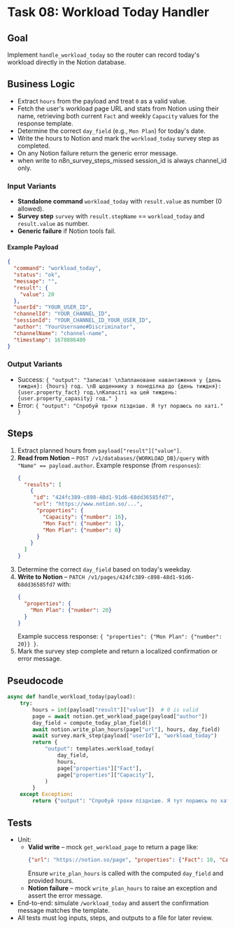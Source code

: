 # Task 08: Workload Today Handler

## Goal
Implement `handle_workload_today` so the router can record today's workload directly in the Notion database.

## Business Logic
- Extract `hours` from the payload and treat `0` as a valid value.
- Fetch the user's workload page URL and stats from Notion using their name,
  retrieving both current `Fact` and weekly `Capacity` values for the
  response template.
- Determine the correct `day_field` (e.g., `Mon Plan`) for today's date.
- Write the hours to Notion and mark the `workload_today` survey step as completed.
- On any Notion failure return the generic error message.
- when write to n8n_survey_steps_missed session_id is always channel_id only.

### Input Variants
- **Standalone command** `workload_today` with `result.value` as number (0 allowed).
- **Survey step** `survey` with `result.stepName` == `workload_today` and `result.value` as number.
- **Generic failure** if Notion tools fail.

#### Example Payload
```json
{
  "command": "workload_today",
  "status": "ok",
  "message": "",
  "result": {
    "value": 20
  },
  "userId": "YOUR_USER_ID",
  "channelId": "YOUR_CHANNEL_ID",
  "sessionId": "YOUR_CHANNEL_ID_YOUR_USER_ID",
  "author": "YourUsername#Discriminator",
  "channelName": "channel-name",
  "timestamp": 1678886400
}
```

### Output Variants
- Success: `{ "output": "Записав! \nЗаплановане навантаження у {день тиждня}: {hours} год. \nВ щоденнику з понеділка до {день тиждня}: {user.property_fact} год.\nКапасіті на цей тиждень: {user.property_capasity} год." }`
- Error: `{ "output": "Спробуй трохи піздніше. Я тут пораюсь по хаті." }`

## Steps
1. Extract planned hours from `payload["result"]["value"]`.
2. **Read from Notion** – `POST /v1/databases/{WORKLOAD_DB}/query` with
   `"Name" == payload.author`.
   Example response (from `responses`):
   ```json
   {
     "results": [
       {
        "id": "424fc389-c898-48d1-91d6-68dd36585fd7",
        "url": "https://www.notion.so/...",
         "properties": {
           "Capacity": {"number": 16},
           "Mon Fact": {"number": 1},
           "Mon Plan": {"number": 0}
         }
       }
     ]
   }
   ```
3. Determine the correct `day_field` based on today's weekday.
4. **Write to Notion** – `PATCH /v1/pages/424fc389-c898-48d1-91d6-68dd36585fd7` with:
   ```json
   {
     "properties": {
       "Mon Plan": {"number": 20}
     }
   }
   ```
   Example success response: `{ "properties": {"Mon Plan": {"number": 20}} }`.
5. Mark the survey step complete and return a localized confirmation or error message.

## Pseudocode
```python
async def handle_workload_today(payload):
    try:
        hours = int(payload["result"]["value"])  # 0 is valid
        page = await notion.get_workload_page(payload["author"])
        day_field = compute_today_plan_field()
        await notion.write_plan_hours(page["url"], hours, day_field)
        await survey.mark_step(payload["userId"], "workload_today")
        return {
            "output": templates.workload_today(
                day_field,
                hours,
                page["properties"]["Fact"],
                page["properties"]["Capacity"],
            )
        }
    except Exception:
        return {"output": "Спробуй трохи піздніше. Я тут пораюсь по хаті."}
```

## Tests
- Unit:
  - **Valid write** – mock `get_workload_page` to return a page like:
    ```json
    {"url": "https://notion.so/page", "properties": {"Fact": 10, "Capacity": 40}}
    ```
    Ensure `write_plan_hours` is called with the computed `day_field` and provided hours.
  - **Notion failure** – mock `write_plan_hours` to raise an exception and assert the error message.
- End-to-end: simulate `/workload_today` and assert the confirmation message matches the template.
- All tests must log inputs, steps, and outputs to a file for later review.
